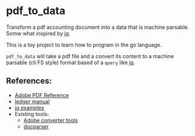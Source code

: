 # pdf_to_data

Transform a pdf accounting document into a data that is machine parsable. Somw what inspired by [jq](https://github.com/stedolan/jq).

This is a toy project to learn how to program in the go language.

`pdf_to_data` will take a pdf file and a convert its content to a machine parsable (cli FS style) format based of a `query` like [jq](https://stedolan.github.io/jq).

## References:

- [Adobe PDF Reference](https://www.adobe.com/content/dam/acom/en/devnet/pdf/pdfs/pdf_reference_archives/PDFReference.pdf)
- [ledger manual](https://www.ledger-cli.org/3.0/doc/ledger3.html)
- [jq examples](https://stedolan.github.io/jq/tutorial)
- Existing tools:
  - [Adobe converter tools](https://documentcloud.adobe.com/link/tools/?x_api_client_id=adobe_com&x_api_client_location=pdf_to_excel&group=group-convert)
  - [docparser](https://docparser.com/features)
